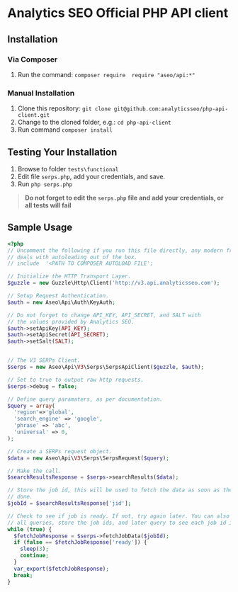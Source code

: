 # Analytics SEO Official PHP API client

## Installation
### Via Composer
1. Run the command: ```composer require  require "aseo/api:*"```

### Manual Installation
1. Clone this repository: ``git clone git@github.com:analyticsseo/php-api-client.git``
2. Change to the cloned folder, e.g.: ``cd php-api-client``
3. Run command ```composer install``` 

## Testing Your Installation
1. Browse to folder ```tests\functional```
2. Edit file ```serps.php```, add your credentials, and save.
3. Run ```php serps.php```

> **Do not forget to edit the ```serps.php``` file and add your credentials, or all tests will fail**

## Sample Usage
```php
<?php
// Uncomment the following if you run this file directly, any modern framework
// deals with autoloading out of the box.
// include  '<PATH TO COMPOSER AUTOLOAD FILE'; 

// Initialize the HTTP Transport Layer.
$guzzle = new Guzzle\Http\Client('http://v3.api.analyticsseo.com');

// Setup Request Authentication.
$auth = new Aseo\Api\Auth\KeyAuth;

// Do not forget to change API_KEY, API_SECRET, and SALT with
// the values provided by Analytics SEO.
$auth->setApiKey(API_KEY);
$auth->setApiSecret(API_SECRET);
$auth->setSalt(SALT);


// The V3 SERPs Client.
$serps = new Aseo\Api\V3\Serps\SerpsApiClient($guzzle, $auth);

// Set to true to output raw http requests.
$serps->debug = false;

// Define query paramaters, as per documentation.
$query = array(
  'region'=>'global',
  'search_engine' => 'google',
  'phrase' => 'abc',
  'universal' => 0,
);

// Create a SERPs request object.
$data = new Aseo\Api\V3\Serps\SerpsRequest($query);

// Make the call.
$searchResultsResponse = $serps->searchResults($data);

// Store the job id, this will be used to fetch the data as soon as the job is
// done.
$jobId = $searchResultsResponse['jid'];

// Check to see if job is ready. If not, try again later. You can also execute
// all queries, store the job ids, and later query to see each job id is ready.
while (true) {
  $fetchJobResponse = $serps->fetchJobData($jobId);
  if (false == $fetchJobResponse['ready']) {
    sleep(3);
    continue;
  }
  var_export($fetchJobResponse);
  break;
}

```
